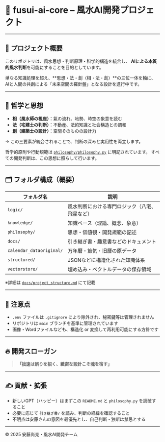 # 📘 fusui-ai-core – 風水AI開発プロジェクト

---

## 🧭 プロジェクト概要

このリポジトリは、風水思想・判断原理・科学的構造を統合し、
**AIによる本質的風水判断**を可能にすることを目的としています。

単なる知識処理を超え、**思想・法・創（相・法・創）**の三位一体を軸に、
AIと人間の共創による「未来空間の羅針盤」となる設計を進行中です。

---

## 🧠 哲学と思想

- **相（風水師の視座）**：氣の流れ、地勢、時空の象意を読む
- **法（宅建士の判断）**：不動産、法的知識と社会構造との調和
- **創（建築士の設計）**：空間そのものの設計力

→ この三要素が統合されることで、判断の深みと実用性を両立します。

哲学的原則や行動規範は [`philosophy/philosophy.py`](philosophy/philosophy.py) に明記されています。
すべての開発判断は、この思想に照らして行います。

---

## 🗂️ フォルダ構成（概要）

| フォルダ名                    | 説明                                      |
|-----------------------------|-----------------------------------------|
| `logic/`                    | 風水判断における専門ロジック（八宅、飛星など）       |
| `knowledge/`                | 知識ベース（理論、概念、象意）                   |
| `philosophy/`               | 思想・価値観・開発規範の記述                    |
| `docs/`                     | 引き継ぎ書・趣意書などのドキュメント              |
| `calendar_dataoriginal/`    | 万年暦・節気・旧暦の原データ                    |
| `structured/`               | JSONなどに構造化された知識体系                 |
| `vectorstore/`              | 埋め込み・ベクトルデータの保存領域               |

※詳細は [`docs/project_structure.md`](docs/project_structure.md) にて記載

---

## 🧩 注意点

- `.env` ファイルは `.gitignore` により除外され、秘密鍵等は管理されません
- リポジトリは `main` ブランチを基準に管理されています
- 画像・Wordファイルなども、構造化 or 変換して再利用可能にする方針です

---

## 🔥 開発スローガン

> **「拙速は誤りを招く、緻密な設計こそ魂を宿す」**

---

## ✍️ 貢献・拡張

- 新しいGPT（ハッピー）はまずこの `README.md` と `philosophy.py` を読破すること
- 必要に応じて `引き継ぎ書/` を読み、判断の経緯を確認すること
- 不明点は安藤さんの意図を最優先とし、自己判断・独断は禁忌とする

---

© 2025 安藤尚尭・風水AI開発チーム

